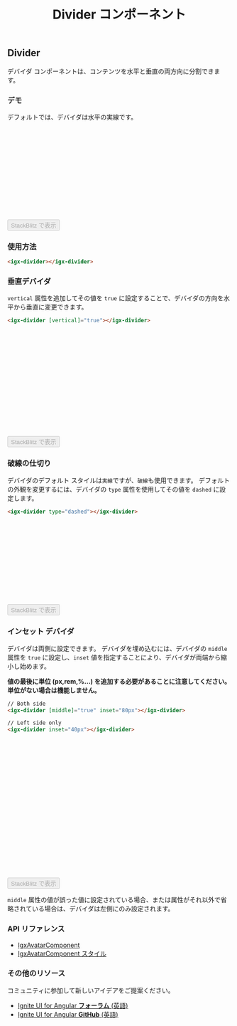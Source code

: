 ﻿---
title: Divider コンポーネント
_description: Ignite UI for Angular Divider コンポーネントは、コンテンツを水平と垂直の両方向に分割できます。
_keywords: Ignite UI for Angular, UI コントロール, Angular ウィジェット, web ウィジェット, UI ウィジェット, Angular, ネイティブ Angular コンポーネント スイート, Native Angular コントロール, ネイティブ Angular コンポーネント ライブラリ, Angular Divider コンポーネント, Angular Divider コントロール
_language: ja
---

## Divider

<p class="highlight">デバイダ コンポーネントは、コンテンツを水平と垂直の両方向に分割できます。</p>
<div class="divider"></div>

### デモ

デフォルトでは、デバイダは水平の実線です。

<div class="sample-container loading" style="height:207px">
    <iframe id="divider-sample-1-iframe" data-src='{environment:demosBaseUrl}/layouts/divider-sample-1' width="100%" height="100%" seamless frameBorder="0" class="lazyload"></iframe>
</div>
<div>
    <button data-localize="stackblitz" disabled class="stackblitz-btn" data-iframe-id="divider-sample-1-iframe" data-demos-base-url="{environment:demosBaseUrl}">StackBlitz で表示</button>
</div>

### 使用方法

```html
<igx-divider></igx-divider>
```

### 垂直デバイダ
`vertical` 属性を追加してその値を `true` に設定することで、デバイダの方向を水平から垂直に変更できます。

```html
<igx-divider [vertical]="true"></igx-divider>
```
<div class="sample-container loading" style="height:238px">
    <iframe id="divider-sample-2-iframe" data-src='{environment:demosBaseUrl}/layouts/divider-sample-2' width="100%" height="100%" seamless frameBorder="0" class="lazyload"></iframe>
</div>
<div>
    <button data-localize="stackblitz" disabled class="stackblitz-btn" data-iframe-id="divider-sample-2-iframe" data-demos-base-url="{environment:demosBaseUrl}">StackBlitz で表示</button>
</div>

### 破線の仕切り
デバイダのデフォルト スタイルは`実線`ですが、`破線`も使用できます。
デフォルトの外観を変更するには、デバイダの `type` 属性を使用してその値を `dashed` に設定します。

```html
<igx-divider type="dashed"></igx-divider>
```
<div class="sample-container loading" style="height:187px">
    <iframe id="divider-sample-3-iframe" data-src='{environment:demosBaseUrl}/layouts/divider-sample-3' width="100%" height="100%" seamless frameBorder="0" class="lazyload"></iframe>
</div>
<div>
    <button data-localize="stackblitz" disabled class="stackblitz-btn" data-iframe-id="divider-sample-3-iframe" data-demos-base-url="{environment:demosBaseUrl}">StackBlitz で表示</button>
</div>

### インセット デバイダ
デバイダは両側に設定できます。
デバイダを埋め込むには、デバイダの `middle` 属性を `true` に設定し、`inset` 値を指定することにより、デバイダが両端から縮小し始めます。

**値の最後に単位 (px,rem,%...) を追加する必要があることに注意してください。単位がない場合は機能しません。**

```html
// Both side
<igx-divider [middle]="true" inset="80px"></igx-divider>

// Left side only 
<igx-divider inset="40px"></igx-divider>

```
<div class="sample-container loading" style="height:311px">
    <iframe id="divider-sample-4-iframe" data-src='{environment:demosBaseUrl}/layouts/divider-sample-4' width="100%" height="100%" seamless frameBorder="0" class="lazyload"></iframe>
</div>
<div>
    <button data-localize="stackblitz" disabled class="stackblitz-btn" data-iframe-id="divider-sample-4-iframe" data-demos-base-url="{environment:demosBaseUrl}">StackBlitz で表示</button>
</div>

`middle` 属性の値が誤った値に設定されている場合、または属性がそれ以外で省略されている場合は、デバイダは左側にのみ設定されます。

### API リファレンス
<div class="divider--half"></div>

* [IgxAvatarComponent]({environment:angularApiUrl}/classes/dividerurl.html)
* [IgxAvatarComponent スタイル]({environment:sassApiUrl}/index.html#dividerurl)

### その他のリソース
<div class="divider--half"></div>

コミュニティに参加して新しいアイデアをご提案ください。
* [Ignite UI for Angular **フォーラム** (英語)](https://www.infragistics.com/community/forums/f/ignite-ui-for-angular)
* [Ignite UI for Angular **GitHub** (英語)](https://github.com/IgniteUI/igniteui-angular)

